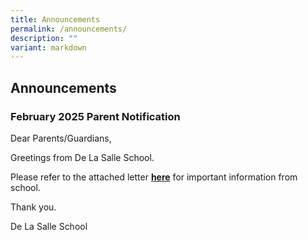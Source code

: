 ```yaml
---
title: Announcements
permalink: /announcements/
description: ""
variant: markdown
---
```

## Announcements


### February 2025 Parent Notification 

Dear Parents/Guardians,
  
Greetings from De La Salle School. 

Please refer to the attached letter [**here**](/files/2025/3_Feb_2025_PN.pdf) for important information from school.&nbsp;

Thank you.
  
De La Salle School